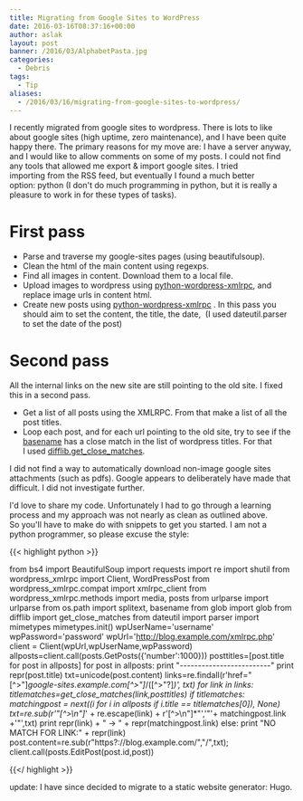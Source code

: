 ```yaml
---
title: Migrating from Google Sites to WordPress
date: 2016-03-16T08:37:16+00:00
author: aslak
layout: post
banner: /2016/03/AlphabetPasta.jpg
categories:
  - Debris
tags:
  - Tip
aliases:
  - /2016/03/16/migrating-from-google-sites-to-wordpress/
---
```

I recently migrated from google sites to wordpress. There is lots to like about google sites (high uptime, zero maintenance), and I have been quite happy there. The primary reasons for my move are: I have a server anyway, and I would like to allow comments on some of my posts. I could not find any tools that allowed me export & import google sites. I tried importing from the RSS feed, but eventually I found a much better option: python (I don't do much programming in python, but it is really a pleasure to work in for these types of tasks).

# First pass

  * Parse and traverse my google-sites pages (using beautifulsoup).
  * Clean the html of the main content using regexps.
  * Find all images in content. Download them to a local file.
  * Upload images to wordpress using [python-wordpress-xmlrpc](https://python-wordpress-xmlrpc.readthedocs.org/en/latest/ref/wordpress.html), and replace image urls in content html.
  * Create new posts using [python-wordpress-xmlrpc](https://python-wordpress-xmlrpc.readthedocs.org/en/latest/ref/wordpress.html) . In this pass you should aim to set the content, the title, the date,  (I used dateutil.parser to set the date of the post)

# Second pass

All the internal links on the new site are still pointing to the old site. I fixed this in a second pass.

  * Get a list of all posts using the XMLRPC. From that make a list of all the post titles.
  * Loop each post, and for each url pointing to the old site, try to see if the [basename](https://docs.python.org/2/library/os.path.html) has a close match in the list of wordpress titles. For that I used [difflib.get\_close\_matches](https://docs.python.org/2/library/difflib.html#difflib.get_close_matches).

 

I did not find a way to automatically download non-image google sites attachments (such as pdfs). Google appears to deliberately have made that difficult. I did not investigate further.

I'd love to share my code. Unfortunately I had to go through a learning process and my approach was not nearly as clean as outlined above. So you'll have to make do with snippets to get you started. I am not a python programmer, so please excuse the style:

{{< highlight python >}}

from bs4 import BeautifulSoup
import requests
import re
import shutil
from wordpress_xmlrpc import Client, WordPressPost
from wordpress_xmlrpc.compat import xmlrpc_client
from wordpress_xmlrpc.methods import media, posts
from urlparse import urlparse
from os.path import splitext, basename
from glob import glob
from difflib import get_close_matches
from dateutil import parser
import mimetypes
mimetypes.init()
wpUserName='username'
wpPassword='password'
wpUrl='http://blog.example.com/xmlrpc.php'
client = Client(wpUrl,wpUserName,wpPassword)
allposts=client.call(posts.GetPosts({'number':1000}))
posttitles=[post.title for post in allposts]
for post in allposts:
    print "-------------------------"
    print repr(post.title)
    txt=unicode(post.content)
    links=re.findall(r'href="[^>"]*google-sites.example.com[^>"]*/([^>"\?]*)', txt)
    for link in links:
        titlematches=get_close_matches(link,posttitles)
        if titlematches:
            matchingpost = next((i for i in allposts if i.title == titlematches[0]), None)
            txt=re.sub(r'"[^>\n"]*' + re.escape(link) + r'[^>\n"]*"','"'+ matchingpost.link +'"',txt)
            print repr(link) + " -> " + repr(matchingpost.link)
        else:
            print "NO MATCH FOR LINK:" + repr(link)
    post.content=re.sub(r"https?://blog.example.com/","/",txt);
    client.call(posts.EditPost(post.id,post))

{{</ highlight >}}

update: I have since decided to migrate to a static website generator: Hugo.  

